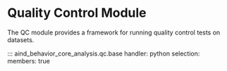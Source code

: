 # Quality Control Module

The QC module provides a framework for running quality control tests on datasets.

::: aind_behavior_core_analysis.qc.base
    handler: python
    selection:
      members: true
